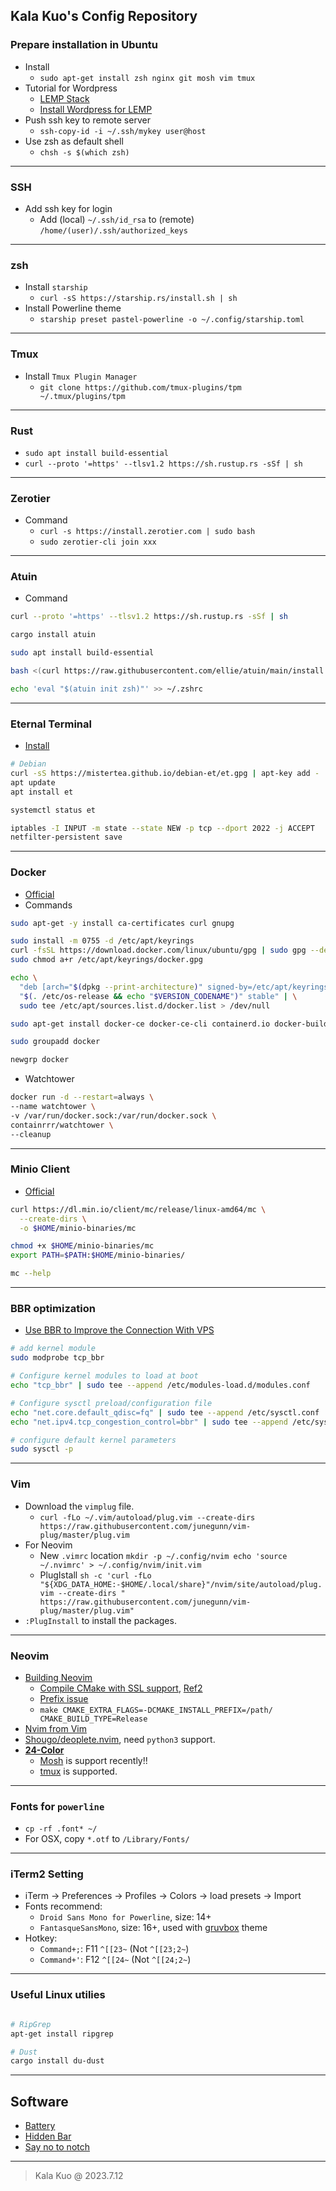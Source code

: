 ## Kala Kuo's Config Repository

### Prepare installation in Ubuntu
- Install
  + `sudo apt-get install zsh nginx git mosh vim tmux`
- Tutorial for Wordpress 
  + [LEMP Stack](https://www.digitalocean.com/community/tutorials/how-to-install-linux-nginx-mysql-php-lemp-stack-in-ubuntu-16-04)
  + [Install Wordpress for LEMP](https://www.digitalocean.com/community/tutorials/how-to-install-wordpress-with-lemp-on-ubuntu-16-04)
- Push ssh key to remote server
  + `ssh-copy-id -i ~/.ssh/mykey user@host`
- Use zsh as default shell
  + `chsh -s $(which zsh)`

---

### SSH
- Add ssh key for login
  + Add (local) `~/.ssh/id_rsa` to (remote) `/home/(user)/.ssh/authorized_keys`

---

### zsh
- Install `starship`
  + `curl -sS https://starship.rs/install.sh | sh`
- Install Powerline theme
  + `starship preset pastel-powerline -o ~/.config/starship.toml`

---

### Tmux
- Install `Tmux Plugin Manager`
  + `git clone https://github.com/tmux-plugins/tpm ~/.tmux/plugins/tpm`

---

### Rust
- `sudo apt install build-essential`
- `curl --proto '=https' --tlsv1.2 https://sh.rustup.rs -sSf | sh`

--- 

### Zerotier
- Command
  + `curl -s https://install.zerotier.com | sudo bash`
  + `sudo zerotier-cli join xxx`

---

### Atuin
- Command
```sh
curl --proto '=https' --tlsv1.2 https://sh.rustup.rs -sSf | sh

cargo install atuin

sudo apt install build-essential

bash <(curl https://raw.githubusercontent.com/ellie/atuin/main/install.sh)

echo 'eval "$(atuin init zsh)"' >> ~/.zshrc
```

---

### Eternal Terminal 
- [Install](https://eternalterminal.dev/download/)
```sh
# Debian
curl -sS https://mistertea.github.io/debian-et/et.gpg | apt-key add -
apt update
apt install et

systemctl status et

iptables -I INPUT -m state --state NEW -p tcp --dport 2022 -j ACCEPT
netfilter-persistent save
```

---

### Docker
- [Official](https://docs.docker.com/engine/install/ubuntu/)
- Commands
```sh
sudo apt-get -y install ca-certificates curl gnupg

sudo install -m 0755 -d /etc/apt/keyrings
curl -fsSL https://download.docker.com/linux/ubuntu/gpg | sudo gpg --dearmor -o /etc/apt/keyrings/docker.gpg
sudo chmod a+r /etc/apt/keyrings/docker.gpg

echo \
  "deb [arch="$(dpkg --print-architecture)" signed-by=/etc/apt/keyrings/docker.gpg] https://download.docker.com/linux/ubuntu \
  "$(. /etc/os-release && echo "$VERSION_CODENAME")" stable" | \
  sudo tee /etc/apt/sources.list.d/docker.list > /dev/null

sudo apt-get install docker-ce docker-ce-cli containerd.io docker-buildx-plugin docker-compose-plugin

sudo groupadd docker

newgrp docker
```
- Watchtower
```sh
docker run -d --restart=always \
--name watchtower \
-v /var/run/docker.sock:/var/run/docker.sock \
containrrr/watchtower \
--cleanup
```

---

### Minio Client
- [Official](https://min.io/docs/minio/linux/reference/minio-mc.html)
```sh
curl https://dl.min.io/client/mc/release/linux-amd64/mc \
  --create-dirs \
  -o $HOME/minio-binaries/mc

chmod +x $HOME/minio-binaries/mc
export PATH=$PATH:$HOME/minio-binaries/

mc --help
```

---

### BBR optimization
- [Use BBR to Improve the Connection With VPS](https://big533.cc/wordpress/index.php/2019/12/28/use-bbr-to-improve-the-connection-with-vps/)
```sh
# add kernel module
sudo modprobe tcp_bbr

# Configure kernel modules to load at boot
echo "tcp_bbr" | sudo tee --append /etc/modules-load.d/modules.conf

# Configure sysctl preload/configuration file
echo "net.core.default_qdisc=fq" | sudo tee --append /etc/sysctl.conf
echo "net.ipv4.tcp_congestion_control=bbr" | sudo tee --append /etc/sysctl.conf

# configure default kernel parameters
sudo sysctl -p
```

---

### Vim 
- Download the `vimplug` file.
  + `curl -fLo ~/.vim/autoload/plug.vim --create-dirs https://raw.githubusercontent.com/junegunn/vim-plug/master/plug.vim`
- For Neovim
  + New `.vimrc` location
    `mkdir -p ~/.config/nvim
     echo 'source ~/.nvimrc' > ~/.config/nvim/init.vim`
  + PlugIstall
    `sh -c 'curl -fLo "${XDG_DATA_HOME:-$HOME/.local/share}"/nvim/site/autoload/plug.vim --create-dirs " 
       https://raw.githubusercontent.com/junegunn/vim-plug/master/plug.vim"`
- `:PlugInstall` to install the packages.

---

### Neovim 
- [Building Neovim](https://github.com/neovim/neovim/wiki/Building-Neovim)
  + [Compile CMake with SSL support](https://github.com/neovim/neovim/issues/1469#issuecomment-63058312), [Ref2](http://stackoverflow.com/questions/29816529/unsupported-protocol-while-downlod-tar-gz-package)
  + [Prefix issue](https://github.com/neovim/neovim/issues/2111)
  + `make CMAKE_EXTRA_FLAGS=-DCMAKE_INSTALL_PREFIX=/path/ CMAKE_BUILD_TYPE=Release`
- [Nvim from Vim](https://neovim.io/doc/user/nvim_from_vim.html)
- [Shougo/deoplete.nvim](https://github.com/Shougo/deoplete.nvim), need `python3` support.
- [**24-Color**](https://gist.github.com/XVilka/8346728)
  + [Mosh](https://github.com/mobile-shell/mosh/issues/649) is support recently!! 
  + [tmux](http://sunaku.github.io/tmux-24bit-color.html#usage) is supported. 

---

### Fonts for `powerline`
- `cp -rf .font* ~/`
- For OSX, copy `*.otf` to `/Library/Fonts/`

---

### iTerm2 Setting
- iTerm -> Preferences -> Profiles -> Colors -> load presets -> Import
- Fonts recommend: 
  + `Droid Sans Mono for Powerline`, size: 14+
  + `FantasqueSansMono`, size: 16+, used with [gruvbox](https://github.com/morhetz/gruvbox) theme 
- Hotkey: 
  + `Command+;`: F11 `^[[23~` (Not `^[[23;2~`) 
  + `Command+'`: F12 `^[[24~` (Not `^[[24;2~`) 

---

### Useful Linux utilies
```sh

# RipGrep
apt-get install ripgrep

# Dust
cargo install du-dust
```

---

## Software 
- [Battery](https://github.com/actuallymentor/battery)
- [Hidden Bar](https://apps.apple.com/tw/app/hidden-bar/id1452453066?mt=12)
- [Say no to notch](https://apps.apple.com/us/app/say-no-to-notch/id1639306886?mt=12)

---

> Kala Kuo @ 2023.7.12

